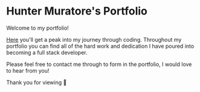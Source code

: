 # Hunter Muratore's Portfolio

Welcome to my portfolio!

[Here](https://huntermuratore.github.io/personal-portfolio-challenge/) you'll get a peak into my journey through coding. Throughout my portfolio you can find all of the hard work and dedication I have poured into becoming a full stack developer.

Please feel free to contact me through to form in the portfolio, I would love to hear from you!

Thank you for viewing :slightly_smiling_face:
